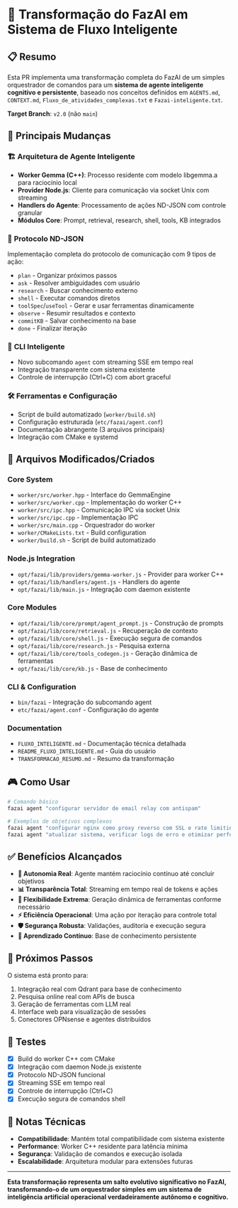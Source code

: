 # 🤖 Transformação do FazAI em Sistema de Fluxo Inteligente

## 📋 Resumo

Esta PR implementa uma transformação completa do FazAI de um simples orquestrador de comandos para um **sistema de agente inteligente cognitivo e persistente**, baseado nos conceitos definidos em `AGENTS.md`, `CONTEXT.md`, `Fluxo_de_atividades_complexas.txt` e `Fazai-inteligente.txt`.

**Target Branch**: `v2.0` (não `main`)

## 🎯 Principais Mudanças

### 🏗️ **Arquitetura de Agente Inteligente**
- **Worker Gemma (C++)**: Processo residente com modelo libgemma.a para raciocínio local
- **Provider Node.js**: Cliente para comunicação via socket Unix com streaming
- **Handlers do Agente**: Processamento de ações ND-JSON com controle granular
- **Módulos Core**: Prompt, retrieval, research, shell, tools, KB integrados

### 🔄 **Protocolo ND-JSON**
Implementação completa do protocolo de comunicação com 9 tipos de ação:
- `plan` - Organizar próximos passos
- `ask` - Resolver ambiguidades com usuário
- `research` - Buscar conhecimento externo
- `shell` - Executar comandos diretos
- `toolSpec`/`useTool` - Gerar e usar ferramentas dinamicamente
- `observe` - Resumir resultados e contexto
- `commitKB` - Salvar conhecimento na base
- `done` - Finalizar iteração

### 🚀 **CLI Inteligente**
- Novo subcomando `agent` com streaming SSE em tempo real
- Integração transparente com sistema existente
- Controle de interrupção (Ctrl+C) com abort graceful

### 🛠️ **Ferramentas e Configuração**
- Script de build automatizado (`worker/build.sh`)
- Configuração estruturada (`etc/fazai/agent.conf`)
- Documentação abrangente (3 arquivos principais)
- Integração com CMake e systemd

## 📁 Arquivos Modificados/Criados

### **Core System**
- `worker/src/worker.hpp` - Interface do GemmaEngine
- `worker/src/worker.cpp` - Implementação do worker C++
- `worker/src/ipc.hpp` - Comunicação IPC via socket Unix
- `worker/src/ipc.cpp` - Implementação IPC
- `worker/src/main.cpp` - Orquestrador do worker
- `worker/CMakeLists.txt` - Build configuration
- `worker/build.sh` - Script de build automatizado

### **Node.js Integration**
- `opt/fazai/lib/providers/gemma-worker.js` - Provider para worker C++
- `opt/fazai/lib/handlers/agent.js` - Handlers do agente
- `opt/fazai/lib/main.js` - Integração com daemon existente

### **Core Modules**
- `opt/fazai/lib/core/prompt/agent_prompt.js` - Construção de prompts
- `opt/fazai/lib/core/retrieval.js` - Recuperação de contexto
- `opt/fazai/lib/core/shell.js` - Execução segura de comandos
- `opt/fazai/lib/core/research.js` - Pesquisa externa
- `opt/fazai/lib/core/tools_codegen.js` - Geração dinâmica de ferramentas
- `opt/fazai/lib/core/kb.js` - Base de conhecimento

### **CLI & Configuration**
- `bin/fazai` - Integração do subcomando agent
- `etc/fazai/agent.conf` - Configuração do agente

### **Documentation**
- `FLUXO_INTELIGENTE.md` - Documentação técnica detalhada
- `README_FLUXO_INTELIGENTE.md` - Guia do usuário
- `TRANSFORMACAO_RESUMO.md` - Resumo da transformação

## 🎮 Como Usar

```bash
# Comando básico
fazai agent "configurar servidor de email relay com antispam"

# Exemplos de objetivos complexos
fazai agent "configurar nginx como proxy reverso com SSL e rate limiting"
fazai agent "atualizar sistema, verificar logs de erro e otimizar performance"
```

## ✅ Benefícios Alcançados

- **🤖 Autonomia Real**: Agente mantém raciocínio contínuo até concluir objetivos
- **📊 Transparência Total**: Streaming em tempo real de tokens e ações
- **🔧 Flexibilidade Extrema**: Geração dinâmica de ferramentas conforme necessário
- **⚡ Eficiência Operacional**: Uma ação por iteração para controle total
- **🛡️ Segurança Robusta**: Validações, auditoria e execução segura
- **🧠 Aprendizado Contínuo**: Base de conhecimento persistente

## 🔮 Próximos Passos

O sistema está pronto para:
1. Integração real com Qdrant para base de conhecimento
2. Pesquisa online real com APIs de busca
3. Geração de ferramentas com LLM real
4. Interface web para visualização de sessões
5. Conectores OPNsense e agentes distribuídos

## 🧪 Testes

- [x] Build do worker C++ com CMake
- [x] Integração com daemon Node.js existente
- [x] Protocolo ND-JSON funcional
- [x] Streaming SSE em tempo real
- [x] Controle de interrupção (Ctrl+C)
- [x] Execução segura de comandos shell

## 📝 Notas Técnicas

- **Compatibilidade**: Mantém total compatibilidade com sistema existente
- **Performance**: Worker C++ residente para latência mínima
- **Segurança**: Validação de comandos e execução isolada
- **Escalabilidade**: Arquitetura modular para extensões futuras

---

**Esta transformação representa um salto evolutivo significativo no FazAI, transformando-o de um orquestrador simples em um sistema de inteligência artificial operacional verdadeiramente autônomo e cognitivo.**